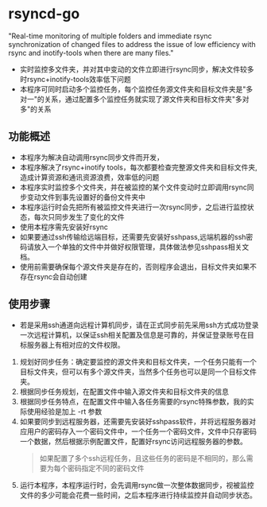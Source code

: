 # rsyncd-go
"Real-time monitoring of multiple folders and immediate rsync synchronization of changed files to address the issue of low efficiency with rsync and inotify-tools when there are many files."

+ 实时监控多文件夹，并对其中变动的文件立即进行rsync同步，解决文件较多时rsync+inotify-tools效率低下问题
+ 本程序可同时启动多个监控任务，每个监控任务源文件夹和目标文件夹是"多对一"的关系，通过配置多个监控任务就实现了源文件夹和目标文件夹"多对多"的关系

## 功能概述
+ 本程序为解决自动调用rsync同步文件而开发， 
+ 本程序解决了rsync+inotify tools，每次都要检查完整源文件夹和目标文件夹,造成计算资源和通讯资源浪费，效率低的问题  
+ 本程序实时监控多个文件夹，并在被监控的某个文件变动时立即调用rsync同步变动文件到事先设置好的备份文件夹中  
+ 本程序运行时会先把所有被监控文件夹进行一次rsync同步，之后进行监控状态，每次只同步发生了变化的文件  
+ 使用本程序需先安装好rsync  
+ 如果要通过ssh传输给远端目标，还需要先安装好sshpass,远端机器的ssh密码请放入一个单独的文件中并做好权限管理，具体做法参见sshpass相关文档。  
+ 使用前需要确保每个源文件夹是存在的，否则程序会退出，目标文件夹如果不存在rsync会自动创建  

## 使用步骤
+ 若是采用ssh通道向远程计算机同步，请在正式同步前先采用ssh方式成功登录一次远程计算机，以保证ssh相关配置及信息是可靠的，并保证登录账号在目标服务器上有相对应的文件权限。
1. 规划好同步任务：确定要监控的源文件夹和目标文件夹，一个任务只能有一个目标文件夹，但可以有多个源文件夹，当然多个任务也可以是同一个目标文件夹。  
2. 根据同步任务规划，在配置文件中输入源文件夹和目标文件夹的信息  
3. 根据同步任务特点，在配置文件中输入各任务需要的rsync特殊参数，我的实际使用经验是加上 -rt 参数  
4. 如果要同步到远程服务器，还需要先安装好sshpass软件，并将远程服务器对应用户的密码存入一个密码文件中，一个任务一个密码文件，文件中只存密码一个数据，然后根据示例配置文件，配置好rsync访问远程服务器的参数。
   > 如果配置了多个ssh远程任务，且这些任务的密码是不相同的，那么需要为每个密码指定不同的密码文件
6. 运行本程序，本程序运行时，会先调用rsync做一次整体数据同步，视被监控文件的多少可能会花费一些时间，之后本程序进行持续监控并自动同步状态。  
